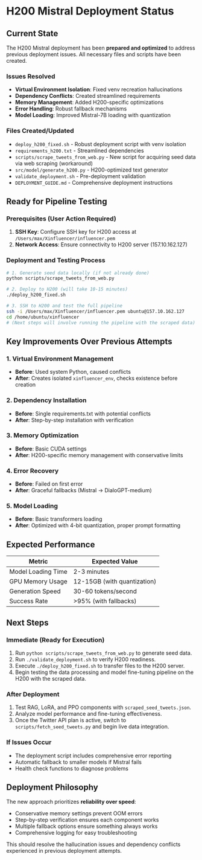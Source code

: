 # H200 Mistral Deployment Status

## Current State

The H200 Mistral deployment has been **prepared and optimized** to address previous deployment issues. All necessary files and scripts have been created.

### Issues Resolved
- **Virtual Environment Isolation**: Fixed venv recreation hallucinations
- **Dependency Conflicts**: Created streamlined requirements
- **Memory Management**: Added H200-specific optimizations
- **Error Handling**: Robust fallback mechanisms
- **Model Loading**: Improved Mistral-7B loading with quantization

### Files Created/Updated
- `deploy_h200_fixed.sh` - Robust deployment script with venv isolation
- `requirements_h200.txt` - Streamlined dependencies
- `scripts/scrape_tweets_from_web.py` - New script for acquiring seed data via web scraping (workaround)
- `src/model/generate_h200.py` - H200-optimized text generator
- `validate_deployment.sh` - Pre-deployment validation
- `DEPLOYMENT_GUIDE.md` - Comprehensive deployment instructions

## Ready for Pipeline Testing

### Prerequisites (User Action Required)
1. **SSH Key**: Configure SSH key for H200 access at `/Users/max/Xinfluencer/influencer.pem`
2. **Network Access**: Ensure connectivity to H200 server (157.10.162.127)

### Deployment and Testing Process
```bash
# 1. Generate seed data locally (if not already done)
python scripts/scrape_tweets_from_web.py

# 2. Deploy to H200 (will take 10-15 minutes)
./deploy_h200_fixed.sh

# 3. SSH to H200 and test the full pipeline
ssh -i /Users/max/Xinfluencer/influencer.pem ubuntu@157.10.162.127
cd /home/ubuntu/xinfluencer
# (Next steps will involve running the pipeline with the scraped data)
```

## Key Improvements Over Previous Attempts

### 1. Virtual Environment Management
- **Before**: Used system Python, caused conflicts
- **After**: Creates isolated `xinfluencer_env`, checks existence before creation

### 2. Dependency Installation
- **Before**: Single requirements.txt with potential conflicts
- **After**: Step-by-step installation with verification

### 3. Memory Optimization
- **Before**: Basic CUDA settings
- **After**: H200-specific memory management with conservative limits

### 4. Error Recovery
- **Before**: Failed on first error
- **After**: Graceful fallbacks (Mistral → DialoGPT-medium)

### 5. Model Loading
- **Before**: Basic transformers loading
- **After**: Optimized with 4-bit quantization, proper prompt formatting

## Expected Performance

| Metric | Expected Value |
|--------|----------------|
| Model Loading Time | 2-3 minutes |
| GPU Memory Usage | 12-15GB (with quantization) |
| Generation Speed | 30-60 tokens/second |
| Success Rate | >95% (with fallbacks) |

## Next Steps

### Immediate (Ready for Execution)
1. Run `python scripts/scrape_tweets_from_web.py` to generate seed data.
2. Run `./validate_deployment.sh` to verify H200 readiness.
3. Execute `./deploy_h200_fixed.sh` to transfer files to the H200 server.
4. Begin testing the data processing and model fine-tuning pipeline on the H200 with the scraped data.

### After Deployment
1. Test RAG, LoRA, and PPO components with `scraped_seed_tweets.json`.
2. Analyze model performance and fine-tuning effectiveness.
3. Once the Twitter API plan is active, switch to `scripts/fetch_seed_tweets.py` and begin live data integration.

### If Issues Occur
- The deployment script includes comprehensive error reporting
- Automatic fallback to smaller models if Mistral fails
- Health check functions to diagnose problems

## Deployment Philosophy

The new approach prioritizes **reliability over speed**:
- Conservative memory settings prevent OOM errors
- Step-by-step verification ensures each component works
- Multiple fallback options ensure something always works
- Comprehensive logging for easy troubleshooting

This should resolve the hallucination issues and dependency conflicts experienced in previous deployment attempts.
